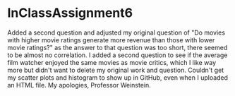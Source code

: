 # InClassAssignment6
Added a second question and adjusted my original question of "Do movies with higher movie ratings generate more revenue than those with lower movie ratings?" as the answer to that question was too short, there seemed to be almost no correlation. I added a second question to see if the average film watcher enjoyed the same movies as movie critics, which I like way more but didn't want to delete my original work and question. Couldn't get my scatter plots and histogram to show up in GitHub, even when I uploaded an HTML file. My apologies, Professor Weinstein.
